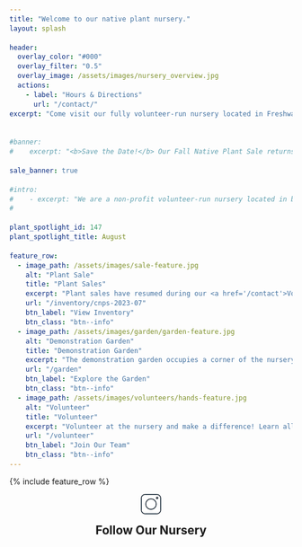 ```yaml
---
title: "Welcome to our native plant nursery."
layout: splash

header:
  overlay_color: "#000"
  overlay_filter: "0.5"
  overlay_image: /assets/images/nursery_overview.jpg
  actions:
    - label: "Hours & Directions"
      url: "/contact/"
excerpt: "Come visit our fully volunteer-run nursery located in Freshwater Farms Reserve in Eureka, CA. We grow over 100 species of Pacific Northwest and California native plants. Our nursery has been supplying this region with beautiful native plants since 2015."


#banner: 
#    excerpt: "<b>Save the Date!</b> Our Fall Native Plant Sale returns on September 23rd and 24th, 2023. Sign Ups start September 1st."

sale_banner: true

#intro: 
#    - excerpt: "We are a non-profit volunteer-run nursery located in beautiful Freshwater Farms Reserve in Eureka, CA." 
#

plant_spotlight_id: 147 
plant_spotlight_title: August 

feature_row:
  - image_path: /assets/images/sale-feature.jpg
    alt: "Plant Sale"
    title: "Plant Sales"
    excerpt: "Plant sales have resumed during our <a href='/contact'>Volunteer Open Hours</a>. Our inventory (which peaks during our seasonal sales in May and September) is greatly reduced. Cash or check is appreciated.<br/><br/>Pricing, unless otherwise marked: <br/>4-inch pot: $5.00<br/> 1-gallon pot: $10.00 - $12.00"
    url: "/inventory/cnps-2023-07"
    btn_label: "View Inventory"
    btn_class: "btn--info"
  - image_path: /assets/images/garden/garden-feature.jpg
    alt: "Demonstration Garden"
    title: "Demonstration Garden"
    excerpt: "The demonstration garden occupies a corner of the nursery and is a valuable example of what homeowners can accomplish on a small suburban lot."
    url: "/garden"
    btn_label: "Explore the Garden"
    btn_class: "btn--info"
  - image_path: /assets/images/volunteers/hands-feature.jpg
    alt: "Volunteer"
    title: "Volunteer"
    excerpt: "Volunteer at the nursery and make a difference! Learn all about identifying and growing native plants while helping us in our mission of providing affordable native plants for the home gardener."
    url: "/volunteer"
    btn_label: "Join Our Team"
    btn_class: "btn--info"
---
```

{% include feature_row %}

<div style="display:none">
    {% for plant in site.plants %}
        {% if plant.plant_id == page.plant_spotlight_id %}
            {% include plant_summary_card.html title=page.plant_spotlight_title plant=plant %} 
        {% endif %}
    {% endfor %}
</div>
<div class="feature_blurb consultations" style="display:none">
    <h2>
        Native Plant Consultations
    </h2>
    <div class="info">
        <div class="description">
            The North Coast CNPS provides free on-site landscaping consultations. 
            Volunteer consultants will answer questions and discuss recommendations for
            <ul>
                <li>tackling invasives</li>
                <li>handling landscaping challenges</li>
                <li>finding the right natives to fit your needs</li>
            </ul>
            Wherever you are in your native plant journey, our consultants can help!
        </div>
        <a class="btn btn--primary" href="mailto:nc.cnps.consult@gmail.com?subject=New Consultation Request!">Request a Free Consultation</a>
    </div>
</div>
<div class="instagram" style="text-align:center">
    <img src="/assets/images/icons/instagram-bw.png" style="margin-bottom: 15px"/>
    <h2 style="padding:0;margin:0;line-height:1; border-bottom: 0">Follow Our Nursery </h2>
    <div class="powr-social-feed" id="cb2d6f13_1675967745"></div><script src="https://www.powr.io/powr.js?platform=html"></script>
</div>
